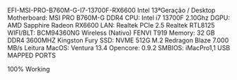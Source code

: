 EFI-MSI-PRO-B760M-G-I7-13700F-RX6600
Intel 13ªGeração / Desktop
Motherboard: MSI PRO B760M-G DDR4
CPU: Intel i7 13700F 2.10Ghz
DGPU: AMD Sapphire Radeon RX6600
LAN: Realtek PCIe 2.5 Realtek RTL8125
WIFI/BLT: BCM94360NG Wireless (Nativo) FENVI T919
Memory: 32 GB DDR4 3600MHZ Kingston Fury
SSD: NVME 512G M.2 Redragon Blaze 7.000 MB/s Leitura
MacOS: Ventura 13.4
Opencore: 0.9.2
SMBIOS: iMacPro1,1
USB MAPPED PORTS

100% Working
